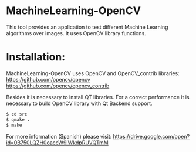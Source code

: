 # MachineLearning-OpenCV
This tool provides an application to test different Machine Learning algorithms over images. It uses OpenCV library functions. 

# Installation:
MachineLearning-OpenCV uses OpenCV and OpenCV_contrib libraries:
https://github.com/opencv/opencv
https://github.com/opencv/opencv_contrib

Besides it is necessary to install QT libraries.
For a correct performance it is necessary to build OpenCV library with Qt Backend support.

```sh
$ cd src
$ qmake .
$ make
```

For more information (Spanish) please visit:
https://drive.google.com/open?id=0B750LQZH0oaccW9IWkdpRUVQTmM
